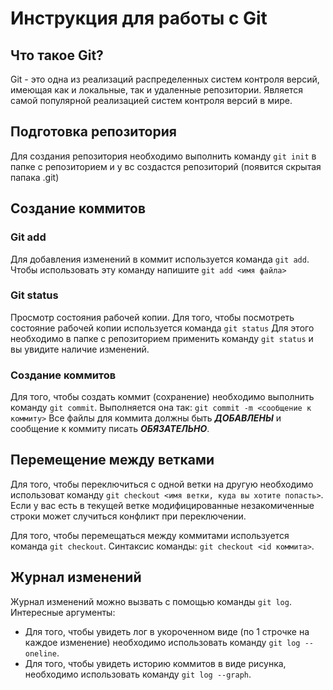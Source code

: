 # Инструкция для работы с Git

## Что такое Git?
Git - это одна из реализаций распределенных систем контроля версий, имеющая как и локальные, так и удаленные репозитории. Является самой популярной реализацией систем контроля версий в мире.
## Подготовка репозитория
Для создания репозитория необходимо выполнить команду `git init` в папке с репозиторием и у вс создастся репозиторий (появится скрытая папака .git)

## Создание коммитов

### Git add
Для добавления изменений в коммит используется команда `git add`. Чтобы использовать эту команду напишите `git add <имя файла>` 

### Git status
Просмотр состояния рабочей копии. Для того, чтобы посмотреть состояние рабочей копии используется команда `git status`
Для этого необходимо в папке с репозиторием применить команду `git status` и вы увидите наличие изменений. 

### Создание коммитов
Для того, чтобы создать коммит (сохранение) необходимо выполнить команду `git commit`. Выполняется она так: `git commit -m <сообщение к коммиту>` Все файлы для коммита должны быть ***ДОБАВЛЕНЫ*** и сообщение к коммиту писать ***ОБЯЗАТЕЛЬНО***.

## Перемещение между ветками
Для того, чтобы переключиться с одной ветки на другую необходимо использоват команду `git checkout <имя ветки, куда вы хотите попасть>`. Если у вас есть в текущей ветке модифицированные незакомиченные строки может случиться конфликт при переключении. 

Для того, чтобы перемещаться между коммитами используется команда `git checkout`. Синтаксис команды: `git checkout <id коммита>`.

## Журнал изменений
Журнал изменений можно вызвать с помощью команды `git log`. Интересные аргументы:
- Для того, чтобы увидеть лог в укороченном виде (по 1 строчке на каждое изменение) необходимо использовать команду `git log --oneline`.
- Для того, чтобы увидеть историю коммитов в виде рисунка, необходимо использовать команду `git log --graph`.
